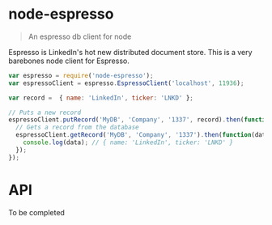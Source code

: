 # node-espresso
> An espresso db client for node

Espresso is LinkedIn's hot new distributed document store. This is a very barebones node client for Espresso.

```js
var espresso = require('node-espresso');
var espressoClient = espresso.EspressoClient('localhost', 11936);

var record =  { name: 'LinkedIn', ticker: 'LNKD' };

// Puts a new record
espressoClient.putRecord('MyDB', 'Company', '1337', record).then(function() {
  // Gets a record from the database
  espressoClient.getRecord('MyDB', 'Company', '1337').then(function(data) {
    console.log(data); // { name: 'LinkedIn', ticker: 'LNKD' }
  });
});
```


# API
To be completed
``` js

```
